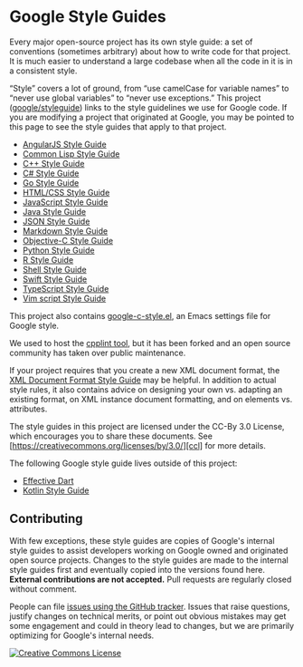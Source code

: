 # Google Style Guides

Every major open-source project has its own style guide: a set of conventions
(sometimes arbitrary) about how to write code for that project. It is much
easier to understand a large codebase when all the code in it is in a consistent
style.

“Style” covers a lot of ground, from “use camelCase for variable names” to
“never use global variables” to “never use exceptions.” This project
([google/styleguide](https://github.com/google/styleguide)) links to the style
guidelines we use for Google code. If you are modifying a project that
originated at Google, you may be pointed to this page to see the style guides
that apply to that project.


*   [AngularJS Style Guide][angular]
*   [Common Lisp Style Guide][cl]
*   [C++ Style Guide][cpp]
*   [C# Style Guide][csharp]
*   [Go Style Guide][go]
*   [HTML/CSS Style Guide][htmlcss]
*   [JavaScript Style Guide][js]
*   [Java Style Guide][java]
*   [JSON Style Guide][json]
*   [Markdown Style Guide][markdown]
*   [Objective-C Style Guide][objc]
*   [Python Style Guide][py]
*   [R Style Guide][r]
*   [Shell Style Guide][sh]
*   [Swift Style Guide][swift]
*   [TypeScript Style Guide][ts]
*   [Vim script Style Guide][vim]

This project also contains [google-c-style.el][emacs], an Emacs settings file
for Google style.

We used to host the [cpplint tool](https://github.com/cpplint/cpplint), but it
has been forked and an open source community has taken over public maintenance.

If your project requires that you create a new XML document format, the
[XML Document Format Style Guide][xml] may be helpful. In addition to actual
style rules, it also contains advice on designing your own vs. adapting an
existing format, on XML instance document formatting, and on elements vs.
attributes.

The style guides in this project are licensed under the CC-By 3.0 License, which
encourages you to share these documents. See
[https://creativecommons.org/licenses/by/3.0/][ccl] for more details.

The following Google style guide lives outside of this project:

*  [Effective Dart][dart]
*  [Kotlin Style Guide][kotlin]

## Contributing

With few exceptions, these style guides are copies of Google's internal style
guides to assist developers working on Google owned and originated open source
projects. Changes to the style guides are made to the internal style guides
first and eventually copied into the versions found here. **External
contributions are not accepted.** Pull requests are regularly closed without
comment.

People can file [issues using the GitHub tracker][gh-tracker]. Issues that raise
questions, justify changes on technical merits, or point out obvious mistakes
may get some engagement and could in theory lead to changes, but we are
primarily optimizing for Google's internal needs.

<a rel="license" href="https://creativecommons.org/licenses/by/3.0/"><img alt="Creative Commons License" style="border-width:0" src="https://i.creativecommons.org/l/by/3.0/88x31.png" /></a>

[cpp]: https://google.github.io/styleguide/cppguide.html
[csharp]: https://google.github.io/styleguide/csharp-style.html
[swift]: https://google.github.io/swift/
[objc]: objcguide.md
[gh-tracker]: https://github.com/google/styleguide/issues
[go]: go/
[java]: https://google.github.io/styleguide/javaguide.html
[json]: https://google.github.io/styleguide/jsoncstyleguide.xml
[kotlin]: https://developer.android.com/kotlin/style-guide
[py]: https://google.github.io/styleguide/pyguide.html
[r]: https://google.github.io/styleguide/Rguide.html
[sh]: https://google.github.io/styleguide/shellguide.html
[htmlcss]: https://google.github.io/styleguide/htmlcssguide.html
[js]: https://google.github.io/styleguide/jsguide.html
[markdown]: https://google.github.io/styleguide/docguide/style.html
[ts]: https://google.github.io/styleguide/tsguide.html
[angular]: https://google.github.io/styleguide/angularjs-google-style.html
[cl]: https://google.github.io/styleguide/lispguide.xml
[vim]: https://google.github.io/styleguide/vimscriptguide.xml
[emacs]: https://raw.githubusercontent.com/google/styleguide/gh-pages/google-c-style.el
[xml]: https://google.github.io/styleguide/xmlstyle.html
[dart]: https://www.dartlang.org/guides/language/effective-dart
[ccl]: https://creativecommons.org/licenses/by/3.0/
